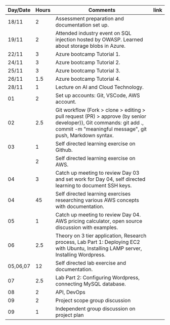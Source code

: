 
 Day/Date | Hours | Comments| link |
|--|--|--| --|
| 18/11   |  2  | Assessment preparation and documentation set up.| |
| 19/11   |  2  | Attended industry event on SQL injection hosted by OWASP. Learned about storage blobs in Azure.| |
| 22/11   |  3  | Azure bootcamp Tutorial 1.| |
| 24/11   |  3  | Azure bootcamp Tutorial 2.| |
| 25/11   |  3  | Azure bootcamp Tutorial 3.| |
| 26/11   |  1.5  | Azure bootcamp Tutorial 4.| |
| 28/11   |  1  | Lecture on AI and Cloud Technology.| |
| 01   |  2  | Set up accounts: Git, VSCode, AWS account.| |
| 02   |  2.5  | Git workflow (Fork > clone > editing > pull request (PR) > approve (by senior developer)), Git commands: git add ., commit -m "meaningful message", git push, Markdown syntax.| |
| 03   |  1  | Self directed learning exercise on Github.| |
|    |  2  | Self directed learning exercise on AWS.| |
| 04   |  3  | Catch up meeting to review Day 03 and set work for Day 04, self directed learning to document SSH keys.| |
| 04   |  45  | Self directed learning exercises researching various AWS concepts with documentation.| |
| 05   |  1  | Catch up meeting to review Day 04. AWS pricing calculator, open source discussion with examples.| |
| 06   |  2.5  | Theory on 3 tier application, Research process, Lab Part 1: Deploying EC2 with Ubuntu, Installing LAMP server, Installing Wordpress.| 
| 05,06,07   |  12  | Self directed lab exercise and documentation.|
| 07   |  2.5  | Lab Part 2: Configuring Wordpress, connecting MySQL database.| 
| 08   |  2  | API, DevOps| 
| 09   |  2  | Project scope group discussion|
| 09   |  1  | Independent group discussion on project plan|
